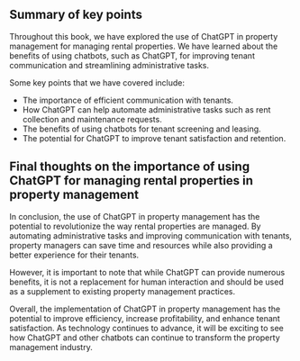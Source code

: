 
Summary of key points
---------------------

Throughout this book, we have explored the use of ChatGPT in property management for managing rental properties. We have learned about the benefits of using chatbots, such as ChatGPT, for improving tenant communication and streamlining administrative tasks.

Some key points that we have covered include:

* The importance of efficient communication with tenants.
* How ChatGPT can help automate administrative tasks such as rent collection and maintenance requests.
* The benefits of using chatbots for tenant screening and leasing.
* The potential for ChatGPT to improve tenant satisfaction and retention.

Final thoughts on the importance of using ChatGPT for managing rental properties in property management
-------------------------------------------------------------------------------------------------------

In conclusion, the use of ChatGPT in property management has the potential to revolutionize the way rental properties are managed. By automating administrative tasks and improving communication with tenants, property managers can save time and resources while also providing a better experience for their tenants.

However, it is important to note that while ChatGPT can provide numerous benefits, it is not a replacement for human interaction and should be used as a supplement to existing property management practices.

Overall, the implementation of ChatGPT in property management has the potential to improve efficiency, increase profitability, and enhance tenant satisfaction. As technology continues to advance, it will be exciting to see how ChatGPT and other chatbots can continue to transform the property management industry.